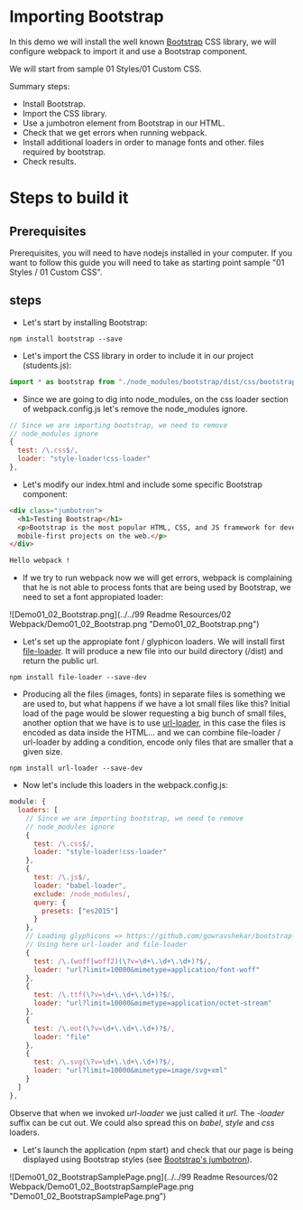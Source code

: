 # Importing Bootstrap

In this demo we will install the well known [Bootstrap](https://getbootstrap.com/) CSS library, 
we will configure webpack to import it and use a Bootstrap component.

We will start from sample 01 Styles/01 Custom CSS.

Summary steps:
 - Install Bootstrap.
 - Import the CSS library.
 - Use a jumbotron element from Bootstrap in our HTML.
 - Check that we get errors when running webpack.
 - Install additional loaders in order to manage fonts and other.
 files required by bootstrap.
 - Check results.


# Steps to build it

## Prerequisites

Prerequisites, you will need to have nodejs installed in your computer. If you want to follow this guide you will need to take as starting point sample "01 Styles / 01 Custom CSS".

## steps

- Let's start by installing Bootstrap:

```
npm install bootstrap --save
```

- Let's import the CSS library in order to include it in our project (students.js):

```javascript
import * as bootstrap from "./node_modules/bootstrap/dist/css/bootstrap.css";
```

- Since we are going to dig into node_modules, on the css loader section of webpack.config.js let's remove the node_modules ignore.

```javascript
// Since we are importing bootstrap, we need to remove
// node_modules ignore
{
  test: /\.css$/,
  loader: "style-loader!css-loader"
},
```

- Let's modify our index.html and include some specific Bootstrap component:

```html
<div class="jumbotron">
  <h1>Testing Bootstrap</h1>
  <p>Bootstrap is the most popular HTML, CSS, and JS framework for developing responsive,
  mobile-first projects on the web.</p>
</div>

Hello webpack !
```

- If we try to run webpack now we will get errors, webpack is complaining that he is not able to process fonts that are being
used by Bootstrap, we need to set a font appropiated loader:

![Demo01_02_Bootstrap.png](../../99 Readme Resources/02 Webpack/Demo01_02_Bootstrap.png "Demo01_02_Bootstrap.png")

- Let's set up the appropiate font / glyphicon loaders. We will install
first [file-loader](https://github.com/webpack/file-loader). It will produce a new file into our build directory (/dist) and return the
public url.

```
npm install file-loader --save-dev
```

- Producing all the files (images, fonts) in separate files is something we are used to, but what happens if we have a lot small files like this? Initial load of the page would be slower requesting a big bunch of small files, another option that we have is to use [url-loader](https://github.com/webpack/url-loader), in this case the files is encoded as data inside the HTML... and we can combine file-loader / url-loader by adding a condition, encode only files that are smaller that a given size.

```
npm install url-loader --save-dev
```

- Now let's include this loaders in the webpack.config.js:

```javascript
module: {
  loaders: [
    // Since we are importing bootstrap, we need to remove
    // node_modules ignore
    {
      test: /\.css$/,
      loader: "style-loader!css-loader"
    },
    {
      test: /\.js$/,
      loader: "babel-loader",
      exclude: /node_modules/,
      query: {
        presets: ["es2015"]
      }
    },
    // Loading glyphicons => https://github.com/gowravshekar/bootstrap-webpack
    // Using here url-loader and file-loader
    {
      test: /\.(woff|woff2)(\?v=\d+\.\d+\.\d+)?$/,
      loader: "url?limit=10000&mimetype=application/font-woff"
    },
    {
      test: /\.ttf(\?v=\d+\.\d+\.\d+)?$/,
      loader: "url?limit=10000&mimetype=application/octet-stream"
    },
    {
      test: /\.eot(\?v=\d+\.\d+\.\d+)?$/,
      loader: "file"
    },
    {
      test: /\.svg(\?v=\d+\.\d+\.\d+)?$/,
      loader: "url?limit=10000&mimetype=image/svg+xml"
    }
  ]
},
```
Observe that when we invoked *url-loader* we just called it *url*. 
The *-loader* suffix can be cut out. We could also spread this on *babel*, *style* and *css* loaders.

- Let's launch the application (npm start) and check that our page is being displayed
using Bootstrap styles (see [Bootstrap's jumbotron](https://getbootstrap.com/components/#jumbotron)).

![Demo01_02_BootstrapSamplePage.png](../../99 Readme Resources/02 Webpack/Demo01_02_BootstrapSamplePage.png "Demo01_02_BootstrapSamplePage.png")
